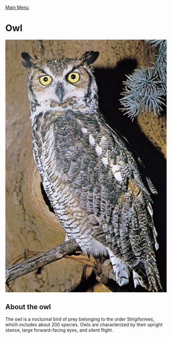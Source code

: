 
[Main Menu](./README.md)

# Owl

![owl](./img/owl.webp)


## About the owl

The owl is a nocturnal bird of prey belonging to the order Strigiformes, which includes about 200 species. Owls are characterized by their upright stance, large forward-facing eyes, and silent flight.